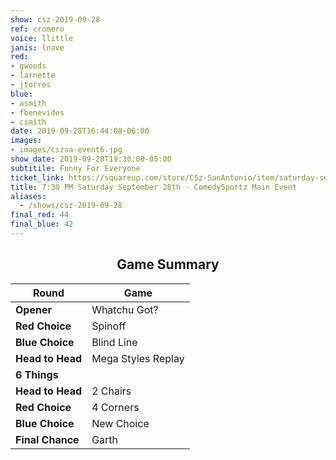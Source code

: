 ```yaml
---
show: csz-2019-09-28
ref: cromero
voice: llittle
janis: lnave
red:
- gwoods
- larnette
- jtorres
blue:
- asmith
- fbenevides
- csmith
date: 2019-09-28T16:44:08-06:00
images:
- images/cszsa-event6.jpg
show_date: 2019-09-28T19:30:00-05:00
subtitile: Funny For Everyone
ticket_link: https://squareup.com/store/CSz-SanAntonio/item/saturday-sept-th-pm-comedysportz-main-event-2
title: 7:30 PM Saturday September 28th - ComedySportz Main Event
aliases:
  - /shows/csz-2019-09-28
final_red: 44
final_blue: 42
---
```


<center>

## Game Summary

| **Round** | **Game** |
|--------------|------|
| **Opener**       |Whatchu Got?|
| **Red Choice**   |Spinoff|
| **Blue Choice**  |Blind Line|
| **Head to Head** |Mega Styles Replay|
| **6 Things**     |      |
| **Head to Head** |2 Chairs|
| **Red Choice**   |4 Corners|
| **Blue Choice**  |New Choice|
| **Final Chance** |Garth|

</center>
